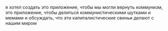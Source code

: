 я хотел создать это приложение, чтобы мы могли вернуть коммунизм, 
это приложение, чтобы делиться коммунистическими шутками и
мемами и обсуждать, что эти капиталистические свиньи делают с нашим миром
